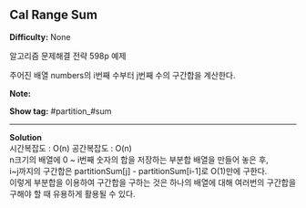 ## Cal Range Sum

**Difficulty:** None

알고리즘 문제해결 전략 598p 예제

주어진 배열 numbers의 i번째 수부터 j번째 수의 구간합을 계산한다.

**Note:**

**Show tag:** \#partition\_#sum

----------------------------------------------

**Solution** <br/>
시간복잡도 : O(n) 공간복잡도 : O(n) <br/>
n크기의 배열에 0 ~ i번째 숫자의 합을 저장하는 부분합 배열을 만들어 놓은 후, <br/>
i~j까지의 구간합은 partitionSum[j] - partitionSum[i-1]로 O(1)만에 구한다. <br/>
이렇게 부분합을 이용하여 구간합을 구하는 것은 하나의 배열에 대해 여러번의 구간합을 구해야 할 때 유용하게 활용될 수 있다. 